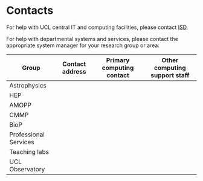 # Contacts

For help with UCL central IT and computing facilities, please contact [ISD](https://www.ucl.ac.uk/isd/).

For help with departmental systems and services, please contact the appropriate system manager for your research group or area:

| Group | Contact address | Primary computing contact | Other computing support staff |
| ----- | --------------- | ------------------------- | ----------------------------- |
| Astrophysics | | | |
| HEP          | | | |
| AMOPP        | | | |
| CMMP         | | | |
| BioP         | | | |
| Professional Services | | | |
| Teaching labs         | | | |
| UCL Observatory       | | | |
